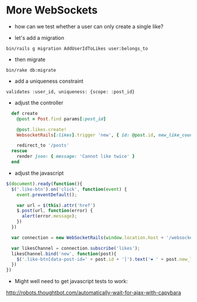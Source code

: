 More WebSockets
=============

* how can we test whether a user can only create a single like?

* let's add a migration

```
bin/rails g migration AddUserIdToLikes user:belongs_to
```

* then migrate

```
bin/rake db:migrate
```

* add a uniqueness constraint

```
validates :user_id, uniqueness: {scope: :post_id}
```

* adjust the controller

```ruby
  def create
    @post = Post.find params[:post_id]

    @post.likes.create!
    WebsocketRails[:likes].trigger 'new', { id: @post.id, new_like_count: @post.likes.count }

    redirect_to '/posts'
  rescue 
    render json: { message: 'Cannot like twice' }
  end
```

* adjust the javascript

```javascript
$(document).ready(function(){
  $('.like-btn').on('click', function(event) {
    event.preventDefault();

    var url = $(this).attr('href')
    $.post(url, function(error) {
      alert(error.message);
    })
  })

  var connection = new WebSocketRails(window.location.host + '/websocket');

  var likesChannel = connection.subscribe('likes');
  likesChannel.bind('new', function(post){
    $('.like-btn[data-post-id=' + post.id + ']').text('❤ ' + post.new_like_count);
  })
})
```

* Might well need to get javascript tests to work:

http://robots.thoughtbot.com/automatically-wait-for-ajax-with-capybara
